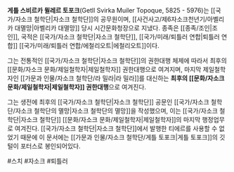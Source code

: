 **게틀 스비르카 뮐레르 토포크**(Getll Svirka Muiler Topoque, 5825 - 5976)는 [[국가/자소크 철학단|자소크 철학단]]의 공무원이며, [[사건사고/제6자소크천년기/아벨리카 대멸망|아벨리카 대멸망]] 당시 시간문화청장으로 지냈다. 종족은 [[종족/조인|조인]], 국적은 [[국가/자소크 철학단|자소크 철학단]], [[국가/미래/퇴틀러 연합|퇴틀러 연합]] [[국가/미래/퇴틀러 연합/에철리오트|에철리오트]]이다.

그는 전통적인 [[국가/자소크 철학단|자소크 철학단]]의 권한대행 체제에 따라서 최후의 [[문화/자소크 문화/제일철학자|제일철학자]] 권한대행으로 여겨지며, 마지막 제일철학자인 [[가문과 인물/자소크 철학단/라 밀라|라 밀라]]를 대신하는 **최후의 [[문화/자소크 문화/제일철학자|제일철학자]] 권한대행**으로 여겨진다.

그는 생전에 최후의 [[국가/자소크 철학단|자소크 철학단]] 공문인 [[국가/자소크 철학단/자소크 철학단의 멸망|자소크 철학단의 멸망]]을 작성했으며, 이는 [[국가/자소크 철학단|자소크 철학단]] [[문화/자소크 문화/제일철학자|제일철학자]]의 마지막 행정업무로 여겨진다. [[국가/자소크 철학단|자소크 철학단]]에서 발행한 티에르를 사용할 수 없었기 때문에 이 문서에는 [[가문과 인물/자소크 철학단/게틀 토포크|게틀 토포크]]의 깃털이 포터스로 봉인되어있다.


#스치 #자소크 #퇴틀러 